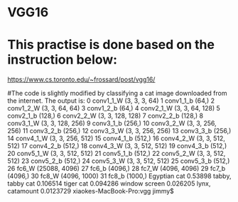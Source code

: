 # VGG16
# This practise is done based on the instruction below:
https://www.cs.toronto.edu/~frossard/post/vgg16/

#The code is slightly modified by classifying a cat image downloaded from the internet. 
The output is:
0 conv1_1_W (3, 3, 3, 64)
1 conv1_1_b (64,)
2 conv1_2_W (3, 3, 64, 64)
3 conv1_2_b (64,)
4 conv2_1_W (3, 3, 64, 128)
5 conv2_1_b (128,)
6 conv2_2_W (3, 3, 128, 128)
7 conv2_2_b (128,)
8 conv3_1_W (3, 3, 128, 256)
9 conv3_1_b (256,)
10 conv3_2_W (3, 3, 256, 256)
11 conv3_2_b (256,)
12 conv3_3_W (3, 3, 256, 256)
13 conv3_3_b (256,)
14 conv4_1_W (3, 3, 256, 512)
15 conv4_1_b (512,)
16 conv4_2_W (3, 3, 512, 512)
17 conv4_2_b (512,)
18 conv4_3_W (3, 3, 512, 512)
19 conv4_3_b (512,)
20 conv5_1_W (3, 3, 512, 512)
21 conv5_1_b (512,)
22 conv5_2_W (3, 3, 512, 512)
23 conv5_2_b (512,)
24 conv5_3_W (3, 3, 512, 512)
25 conv5_3_b (512,)
26 fc6_W (25088, 4096)
27 fc6_b (4096,)
28 fc7_W (4096, 4096)
29 fc7_b (4096,)
30 fc8_W (4096, 1000)
31 fc8_b (1000,)
Egyptian cat 0.53898
tabby, tabby cat 0.106514
tiger cat 0.094286
window screen 0.026205
lynx, catamount 0.0123729
xiaokes-MacBook-Pro:vgg jimmy$ 
